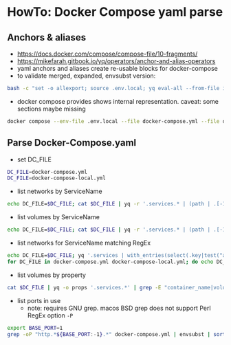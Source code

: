 # HowTo: Docker Compose yaml parse

## Anchors & aliases

- https://docs.docker.com/compose/compose-file/10-fragments/
- https://mikefarah.gitbook.io/yq/operators/anchor-and-alias-operators
- yaml anchors and aliases create re-usable blocks for docker-compose
- to validate merged, expanded, envsubst version:

```bash
bash -c "set -o allexport; source .env.local; yq eval-all --from-file internal/scripts/expand.yq docker-compose.yml docker-compose-local.yml" | yq -P 'sort_keys(..)' | tee private.yq.yml
```

- docker compose provides shows internal representation. caveat: some sections maybe missing

```bash
docker compose --env-file .env.local --file docker-compose.yml --file docker-compose-local.yml config | yq -P 'sort_keys(..)' | tee private.dc.yml
```

## Parse Docker-Compose.yaml

- set DC_FILE

```bash
DC_FILE=docker-compose.yml
DC_FILE=docker-compose-local.yml
```

- list networks by ServiceName

```bash
echo DC_FILE=$DC_FILE; cat $DC_FILE | yq -r '.services.* | (path | .[-1]) + " " + (.networks | @yaml | @json)'
```

- list volumes by ServiceName

```bash
echo DC_FILE=$DC_FILE; cat $DC_FILE | yq -r '.services.* | (path | .[-1]) + " " + (.volumes | @yaml | @json)'
```

- list networks for ServiceName matching RegEx

```bash
echo DC_FILE=$DC_FILE; yq '.services | with_entries(select(.key|test("alp-dataflow-gen-agent|alp-dataflow-gen"))) | .* | (path | .[-1]) + " " + (.networks | @yaml | @json)' $DC_FILE
for DC_FILE in docker-compose.yml docker-compose-local.yml; do echo DC_FILE=$DC_FILE; yq '.services | with_entries(select(.key|test("alp-dataflow-gen-agent|alp-dataflow-gen"))) | .* | (path | .[-1]) + " " + (.networks | @yaml | @json)' $DC_FILE; done
```

- list volumes by property

```bash
cat $DC_FILE | yq -o props '.services.*' | grep -E "container_name|volumes"
```

- list ports in use
  - note: requires GNU grep. macos BSD grep does not support Perl RegEx option `-P`

```bash
export BASE_PORT=1
grep -oP "http.*${BASE_PORT:-1}.*" docker-compose.yml | envsubst | sort -u | awk -F: '{print $3}' | awk -F/ '{print $1}' | sed -e 's/"//' -e 's/,//' | sort -u
```
